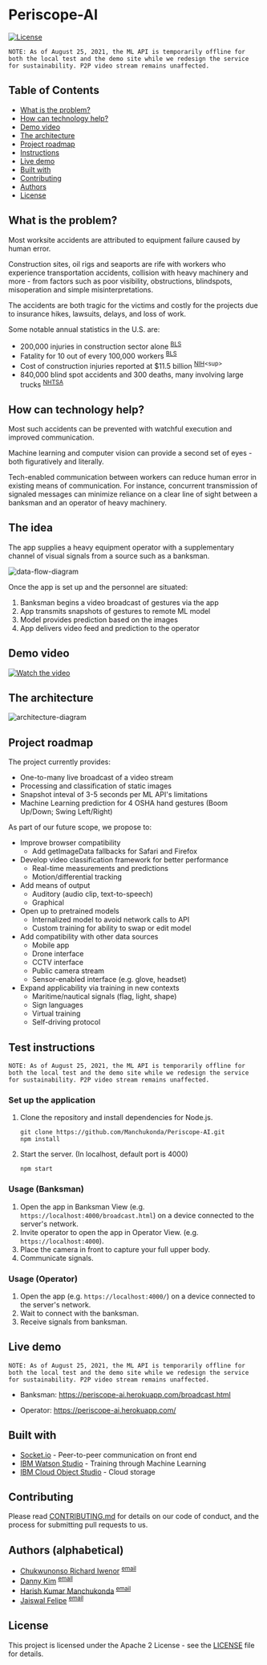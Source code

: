 # Periscope-AI

[![License](https://img.shields.io/badge/License-Apache2-blue.svg)](https://www.apache.org/licenses/LICENSE-2.0)

```
NOTE: As of August 25, 2021, the ML API is temporarily offline for both the local test and the demo site while we redesign the service for sustainability. P2P video stream remains unaffected.
```

## Table of Contents

- [What is the problem?](#what-is-the-problem)
- [How can technology help?](#how-can-technology-help)
- [Demo video](#demo-video)
- [The architecture](#the-architecture)
- [Project roadmap](#project-roadmap)
- [Instructions](#test-instructions)
- [Live demo](#live-demo)
- [Built with](#built-with)
- [Contributing](#contributing)
- [Authors](#authors)
- [License](#license)

## What is the problem?

Most worksite accidents are attributed to equipment failure caused by human error.

Construction sites, oil rigs and seaports are rife with workers who experience transportation accidents, collision with heavy machinery and more - from factors such as poor visibility, obstructions, blindspots, misoperation and simple misinterpretations.

The accidents are both tragic for the victims and costly for the projects due to insurance hikes, lawsuits, delays, and loss of work.

Some notable annual statistics in the U.S. are:

- 200,000 injuries in construction sector alone <sup>[BLS](https://www.bls.gov/iif/soii-charts-2018.pdf)</sup>
- Fatality for 10 out of every 100,000 workers <sup>[BLS](https://www.bls.gov/charts/census-of-fatal-occupational-injuries/number-and-rate-of-fatal-work-injuries-by-industry.htm)</sup>
- Cost of construction injuries reported at $11.5 billion <sup>[NIH](https://www.ncbi.nlm.nih.gov/pmc/articles/PMC2491397/#:~:text=Construction%20injuries%20cost%20%2411.5%20billion,with%20days%20away%20from%20work.)<sup>
- 840,000 blind spot accidents and 300 deaths, many involving large trucks <sup>[NHTSA](https://crashstats.nhtsa.dot.gov/Api/Public/ViewPublication/811144)</sup>

## How can technology help?

Most such accidents can be prevented with watchful execution and improved communication.

Machine learning and computer vision can provide a second set of eyes - both figuratively and literally.

Tech-enabled communication between workers can reduce human error in existing means of communication. For instance, concurrent transmission of signaled messages can minimize reliance on a clear line of sight between a banksman and an operator of heavy machinery.

## The idea

The app supplies a heavy equipment operator with a supplementary channel of visual signals from a source such as a banksman.

![data-flow-diagram](assets/data-flow.png)

Once the app is set up and the personnel are situated:

1. Banksman begins a video broadcast of gestures via the app
2. App transmits snapshots of gestures to remote ML model
3. Model provides prediction based on the images
4. App delivers video feed and prediction to the operator

## Demo video

[![Watch the video](assets/readme-thumb.jpg)](https://youtu.be/iWljsPrJ5f4)

## The architecture

![architecture-diagram](assets/architecture.png)

## Project roadmap

The project currently provides:

- One-to-many live broadcast of a video stream
- Processing and classification of static images
- Snapshot inteval of 3-5 seconds per ML API's limitations
- Machine Learning prediction for 4 OSHA hand gestures (Boom Up/Down; Swing Left/Right)

As part of our future scope, we propose to:

- Improve browser compatibility
  - Add getImageData fallbacks for Safari and Firefox
- Develop video classification framework for better performance
  - Real-time measurements and predictions
  - Motion/differential tracking
- Add means of output
  - Auditory (audio clip, text-to-speech)
  - Graphical
- Open up to pretrained models
  - Internalized model to avoid network calls to API
  - Custom training for ability to swap or edit model
- Add compatibility with other data sources
  - Mobile app
  - Drone interface
  - CCTV interface
  - Public camera stream
  - Sensor-enabled interface (e.g. glove, headset)
- Expand applicability via training in new contexts
  - Maritime/nautical signals (flag, light, shape)
  - Sign languages
  - Virtual training
  - Self-driving protocol

## Test instructions

```
NOTE: As of August 25, 2021, the ML API is temporarily offline for both the local test and the demo site while we redesign the service for sustainability. P2P video stream remains unaffected.
```

### Set up the application

1. Clone the repository and install dependencies for Node.js.

   ```
   git clone https://github.com/Manchukonda/Periscope-AI.git
   npm install
   ```

2. Start the server. (In localhost, default port is 4000)
   ```
   npm start
   ```

### Usage (Banksman)

1. Open the app in Banksman View (e.g. `https://localhost:4000/broadcast.html`) on a device connected to the server's network.
2. Invite operator to open the app in Operator View. (e.g. `https://localhost:4000`).
3. Place the camera in front to capture your full upper body.
4. Communicate signals.

### Usage (Operator)

1. Open the app (e.g. `https://localhost:4000/`) on a device connected to the server's network.
2. Wait to connect with the banksman.
3. Receive signals from banksman.

## Live demo

```
NOTE: As of August 25, 2021, the ML API is temporarily offline for both the local test and the demo site while we redesign the service for sustainability. P2P video stream remains unaffected.
```

- Banksman: https://periscope-ai.herokuapp.com/broadcast.html

- Operator: https://periscope-ai.herokuapp.com/

## Built with

- [Socket.io](https://socket.io/) - Peer-to-peer communication on front end
- [IBM Watson Studio](https://cloud.ibm.com/catalog?search=watson%20machine%20learning#search_results) - Training through Machine Learning
- [IBM Cloud Object Studio](https://cloud.ibm.com/catalog?search=cloud%20object%20storage#search_results) - Cloud storage

## Contributing

Please read [CONTRIBUTING.md](CONTRIBUTING.md) for details on our code of conduct, and the process for submitting pull requests to us.

## Authors (alphabetical) <a name="authors"></a>

- [Chukwunonso Richard Iwenor](https://github.com/RichardTalented) <sup>[email](mailto:nonsoiwenor@gmail.com)</sup>
- [Danny Kim](https://github.com/danninemx) <sup>[email](mailto:danny.kim@cognizant.com)</sup>
- [Harish Kumar Manchukonda](https://github.com/Manchukonda) <sup>[email](mailto:manchukonda.harish548@gmail.com)</sup>
- [Jaiswal Felipe](https://github.com/JaiswalFelipe) <sup>[email](mailto:jfprofacc@gmail.com)</sup>

## License

This project is licensed under the Apache 2 License - see the [LICENSE](LICENSE) file for details.

